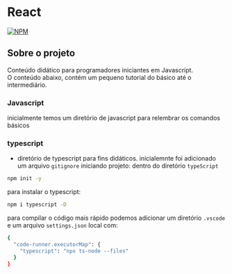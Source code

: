 # React

[![NPM](https://img.shields.io/npm/l/react)](https://github.com/DanielDlc/Django/blob/main/LICENSE)

## Sobre o projeto

Conteúdo didático para programadores iniciantes em Javascript.\
O conteúdo abaixo, contém um pequeno tutorial do básico até o intermediário.

### Javascript

inicialmente temos um diretório de javascript para relembrar os comandos básicos

### typescript

- diretório de typescript para fins didáticos.
  inicialemnte foi adicionado um arquivo `gitignore`
  iniciando projeto: dentro do diretório `typeScript`

```bash
npm init -y
```

para instalar o typescript:

```bash
npm i typescript -D
```

para compilar o código mais rápido podemos adicionar um diretório `.vscode` e um arquivo `settings.json` local com:

```bash
{
  "code-runner.executorMap": {
    "typescript": "npx ts-node --files"
  }
}
```
